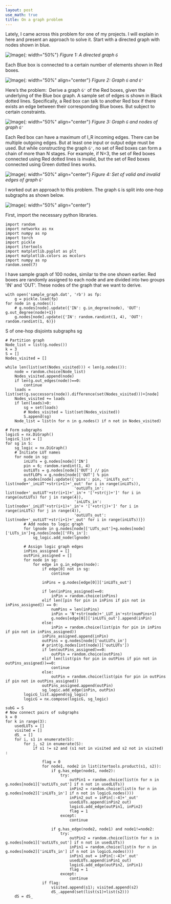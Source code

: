 ```yaml
---
layout: post
use_math: true
title: On a graph problem
---
```


Lately, I came across this problem for one of my projects. I will explain in here and present an approach to solve it.
Start with a directed graph with nodes shown in blue.

![Image](/assets/Graph/BGraph.001.jpeg){: width="50%"}
*Figure 1: A directed graph `G`*

Each Blue box is connected to a certain number of elements shown in Red boxes.

![Image](/assets/Graph/BGraph.002.jpeg){: width="50%" align="center"}
*Figure 2: Graph `G` and `G'`*

Here’s the problem:  Derive a graph `G'` of the Red boxes, given the underlying of the Blue box graph. A sample set of edges is shown in Black dotted lines. Specifically, a Red box can talk to another Red box if there exists an edge between their corresponding Blue boxes. But subject to certain constraints.

![Image](/assets/Graph/BGraph.003.jpeg){: width="50%" align="center"}
*Figure 3: Graph `G` and nodes of graph `G'`*

Each Red box can have a maximum of I_R incoming edges. There can be multiple outgoing edges. But at least one input or output edge must be used. But while constructing the graph `G'`, no set of Red boxes can form a chain of more than N stages. For example, if N=3, the set of Red boxes connected using Red dotted lines is invalid, but the set of Red boxes connected using Green dotted lines works.

![Image](/assets/Graph/BGraph.004.jpeg){: width="50%" align="center"}
*Figure 4: Set of valid and invalid edges of graph `G'`*

I worked out an approach to this problem. The graph `G` is split into one-hop subgraphs as shown below.

![Image](/assets/Graph/BGraph.005.jpeg){: width="50%" align="center"}

First, import the necessary python libraries.

```
import random
import networkx as nx
import numpy as np
import torch
import pickle
import itertools
import matplotlib.pyplot as plt
import matplotlib.colors as mcolors
import numpy as np
random.seed(7)
```

I have sample graph of 100 nodes, similar to the one shown earlier. Red boxes are randomly assigned to each node and are divided into two groups 'IN' and 'OUT'. These nodes of the graph that we want to derive.
```
with open('sample_graph.dat', 'rb') as fp:
    g = pickle.load(fp)
for node in g.nodes():
    # g.nodes[node].update({'IN': g.in_degree(node), 'OUT': g.out_degree(node)+1})
    g.nodes[node].update({'IN': random.randint(1, 4), 'OUT': random.randint(1, 6)})
```

S of one-hop disjoints subgraphs sg  
```
# Partition graph
Node_list = list(g.nodes())
k = 3
S = []
Nodes_visited = []

while len(list(set(Nodes_visited))) < len(g.nodes()):
    node = random.choice(Node_list)
    Nodes_visited.append(node)
    if len(g.out_edges(node))==0:
        continue
    loads = list(set(g.successors(node)).difference(set(Nodes_visited)))+[node]
    Nodes_visited += loads
    if len(loads)>0:
        sg = set(loads)
        # Nodes_visited = list(set(Nodes_visited))
        S.append(sg)
    Node_list = list(n for n in g.nodes() if n not in Nodes_visited)
```

```
# Form subgraphs
logicG = nx.DiGraph()
logicG_list = []
for sg in S:
    sg_logic = nx.DiGraph()
    # Initiate LUT names
    for node in sg:
        inLUTs = g.nodes[node]['IN']
        pin = 6; random.randint(1, 4)
        outLUTs = g.nodes[node]['OUT'] // pin
        outFLOPs = g.nodes[node]['OUT'] % pin
        g.nodes[node].update({'pins': pin, 'inLUTs_out': list(node+'_inLUT'+str(i+1)+'_out' for i in range(inLUTs)),
                              'outLUTs_in': list(node+'_outLUT'+str(i+1)+'_in'+ '['+str(j)+']' for i in range(outLUTs) for j in range(4)),
                              'inLUTs_in': list(node+'_inLUT'+str(i+1)+'_in'+ '['+str(j)+']' for i in range(inLUTs) for j in range(4)),
                              'outLUTs_out': list(node+'_outLUT'+str(i+1)+'_out' for i in range(inLUTs))})
        # Add nodes to logic graph
        for lgnode in g.nodes[node]['LUTs_out']+g.nodes[node]['LUTs_in']+g.nodes[node]['FFs_in']:
            sg_logic.add_node(lgnode)

        # Assign logic graph edges
        inPins_assigned = []
        outPins_assigned = []
        for node in sg:
            for edge in g.in_edges(node):
                if edge[0] not in sg:
                    continue

                inPins = g.nodes[edge[0]]['inLUTs_out']

                if len(inPins_assigned)==0:
                    inPin = random.choice(inPins)
                elif len([pin for pin in inPins if pin not in inPins_assigned]) == 0:
                    numPins = len(inPins)
                    inPin = 'N'+str(node)+'_LUT_in'+str(numPins+1)
                    g.nodes[edge[0]]['inLUTs_out'].append(inPin)
                else:
                    inPin = random.choice(list(pin for pin in inPins if pin not in inPins_assigned))
                inPins_assigned.append(inPin)
                outPins = g.nodes[node]['outLUTs_in']
                # print(g.nodes[int(node)]['outLUTs'])
                if len(outPins_assigned)==0:
                    outPin = random.choice(outPins)
                elif len(list(pin for pin in outPins if pin not in outPins_assigned))==0:
                    continue
                else:
                    outPin = random.choice(list(pin for pin in outPins if pin not in outPins_assigned))
                outPins_assigned.append(outPin)
                sg_logic.add_edge(inPin, outPin)
        logicG_list.append(sg_logic)
        logicG = nx.compose(logicG, sg_logic)

subG = S
# Now connect pairs of subgraphs
k = 0
for k in range(3):
    usedLUTs = []
    visited = []
    dS_ = []
    for i, s1 in enumerate(S):
        for j, s2 in enumerate(S):
            if s1 != s2 and (s1 not in visited and s2 not in visited) :

                flag = 0
                for node1, node2 in list(itertools.product(s1, s2)):
                    if g.has_edge(node1, node2):
                        try:
                            outPin1 = random.choice(list(n for n in g.nodes[node1]['outLUTs_out'] if n not in usedLUTs))
                            inPin2 = random.choice(list(n for n in g.nodes[node2]['inLUTs_in'] if n not in logicG.nodes()))
                            inPin2_out = inPin[:-4]+'_out'
                            usedLUTs.append(inPin2_out)
                            logicG.add_edge(outPin1, inPin2)
                            flag = 1
                        except:
                            continue

                    if g.has_edge(node2, node1) and node1!=node2:
                        try:
                            outPin2 = random.choice(list(n for n in g.nodes[node1]['outLUTs_out'] if n not in usedLUTs))
                            inPin1 = random.choice(list(n for n in g.nodes[node2]['inLUTs_in'] if n not in logicG.nodes()))
                            inPin1_out = inPin[:-4]+'_out'
                            usedLUTs.append(inPin1_out)
                            logicG.add_edge(outPin2, inPin1)
                            flag = 1
                        except:
                            continue
                if flag:
                    visited.append(s1); visited.append(s2)
                    dS_.append(set(list(s1)+list(s2)))
    dS = dS_
```

